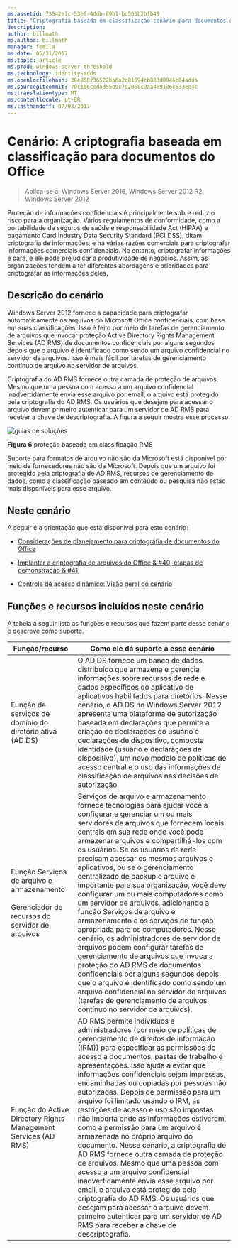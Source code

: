 ```yaml
---
ms.assetid: 73542e1c-53ef-4ddb-89b1-bc563b2bfb49
title: "Criptografia baseada em classificação cenário para documentos do Office"
description: 
author: billmath
ms.author: billmath
manager: femila
ms.date: 05/31/2017
ms.topic: article
ms.prod: windows-server-threshold
ms.technology: identity-adds
ms.openlocfilehash: 38e058f36522ba6a2c81694cb883d0946b04adda
ms.sourcegitcommit: 70c1b6cedad55b9c7d2068c9aa4891c6c533ee4c
ms.translationtype: MT
ms.contentlocale: pt-BR
ms.lasthandoff: 07/03/2017
---
```

# <a name="scenario-classification-based-encryption-for-office-documents"></a>Cenário: A criptografia baseada em classificação para documentos do Office

>Aplica-se a: Windows Server 2016, Windows Server 2012 R2, Windows Server 2012

Proteção de informações confidenciais é principalmente sobre reduz o risco para a organização. Vários regulamentos de conformidade, como a portabilidade de seguros de saúde e responsabilidade Act (HIPAA) e pagamento Card Industry Data Security Standard (PCI DSS), ditam criptografia de informações, e há várias razões comerciais para criptografar informações comerciais confidenciais. No entanto, criptografar informações é cara, e ele pode prejudicar a produtividade de negócios. Assim, as organizações tendem a ter diferentes abordagens e prioridades para criptografar as informações deles.  
  
## <a name="BKMK_OVER"></a>Descrição do cenário  
 Windows Server 2012 fornece a capacidade para criptografar automaticamente os arquivos do Microsoft Office confidenciais, com base em suas classificações. Isso é feito por meio de tarefas de gerenciamento de arquivos que invocar proteção Active Directory Rights Management Services (AD RMS) de documentos confidenciais por alguns segundos depois que o arquivo é identificado como sendo um arquivo confidencial no servidor de arquivos. Isso é mais fácil por tarefas de gerenciamento contínuo de arquivo no servidor de arquivos.  
  
Criptografia do AD RMS fornece outra camada de proteção de arquivos. Mesmo que uma pessoa com acesso a um arquivo confidencial inadvertidamente envia esse arquivo por email, o arquivo está protegido pela criptografia do AD RMS. Os usuários que desejam para acessar o arquivo devem primeiro autenticar para um servidor de AD RMS para receber a chave de descriptografia. A figura a seguir mostra esse processo.  
  
![guias de soluções](media/Scenario--Classification-Based-Encryption-for-Office-Documents/DynamicAccessControl_RevGuide_6.JPG)  
  
**Figura 6** proteção baseada em classificação RMS  
  
Suporte para formatos de arquivo não são da Microsoft está disponível por meio de fornecedores não são da Microsoft. Depois que um arquivo foi protegido pela criptografia de AD RMS, recursos de gerenciamento de dados, como a classificação baseado em conteúdo ou pesquisa não estão mais disponíveis para esse arquivo.  
  
## <a name="in-this-scenario"></a>Neste cenário  
A seguir é a orientação que está disponível para este cenário:  
  
-   [Considerações de planejamento para criptografia de documentos do Office](assetId:///14714ba6-d6a2-45e4-aae5-d3318817e52a)  
  
-   [Implantar a criptografia de arquivos do Office & #40; etapas de demonstração & #41;](Deploy-Encryption-of-Office-Files--Demonstration-Steps-.md)  
  
-   [Controle de acesso dinâmico: Visão geral do cenário](Dynamic-Access-Control--Scenario-Overview.md)  
  
## <a name="BKMK_NEW"></a>Funções e recursos incluídos neste cenário  
A tabela a seguir lista as funções e recursos que fazem parte desse cenário e descreve como suporte.  
  
|Função/recurso|Como ele dá suporte a esse cenário|  
|-----------------|---------------------------------|  
|Função de serviços de domínio do diretório ativa (AD DS)|O AD DS fornece um banco de dados distribuído que armazena e gerencia informações sobre recursos de rede e dados específicos do aplicativo de aplicativos habilitados para diretórios. Nesse cenário, o AD DS no Windows Server 2012 apresenta uma plataforma de autorização baseada em declarações que permite a criação de declarações do usuário e declarações de dispositivo, composta identidade (usuário e declarações de dispositivo), um novo modelo de políticas de acesso central e o uso das informações de classificação de arquivos nas decisões de autorização.|  
|Função Serviços de arquivo e armazenamento<br /><br />Gerenciador de recursos do servidor de arquivos|Serviços de arquivo e armazenamento fornece tecnologias para ajudar você a configurar e gerenciar um ou mais servidores de arquivos que fornecem locais centrais em sua rede onde você pode armazenar arquivos e compartilhá-los com os usuários. Se os usuários da rede precisam acessar os mesmos arquivos e aplicativos, ou se o gerenciamento centralizado de backup e arquivo é importante para sua organização, você deve configurar um ou mais computadores como um servidor de arquivos, adicionando a função Serviços de arquivo e armazenamento e os serviços de função apropriada para os computadores. Nesse cenário, os administradores de servidor de arquivos podem configurar tarefas de gerenciamento de arquivos que invoca a proteção do AD RMS de documentos confidenciais por alguns segundos depois que o arquivo é identificado como sendo um arquivo confidencial no servidor de arquivos (tarefas de gerenciamento de arquivos contínuo no servidor de arquivos).|  
|Função do Active Directory Rights Management Services (AD RMS)|AD RMS permite indivíduos e administradores (por meio de políticas de gerenciamento de direitos de informação (IRM)) para especificar as permissões de acesso a documentos, pastas de trabalho e apresentações. Isso ajuda a evitar que informações confidenciais sejam impressas, encaminhadas ou copiadas por pessoas não autorizadas. Depois de permissão para um arquivo foi limitado usando o IRM, as restrições de acesso e uso são impostas não importa onde as informações estiverem, como a permissão para um arquivo é armazenada no próprio arquivo do documento. Nesse cenário, a criptografia de AD RMS fornece outra camada de proteção de arquivos. Mesmo que uma pessoa com acesso a um arquivo confidencial inadvertidamente envia esse arquivo por email, o arquivo está protegido pela criptografia do AD RMS. Os usuários que desejam para acessar o arquivo devem primeiro autenticar para um servidor de AD RMS para receber a chave de descriptografia.|  
  


